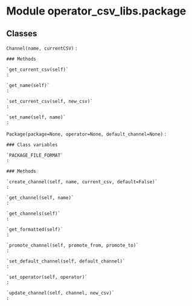 Module operator_csv_libs.package
================================

Classes
-------

`Channel(name, currentCSV)`
:   

    ### Methods

    `get_current_csv(self)`
    :

    `get_name(self)`
    :

    `set_current_csv(self, new_csv)`
    :

    `set_name(self, name)`
    :

`Package(package=None, operator=None, default_channel=None)`
:   

    ### Class variables

    `PACKAGE_FILE_FORMAT`
    :

    ### Methods

    `create_channel(self, name, current_csv, default=False)`
    :

    `get_channel(self, name)`
    :

    `get_channels(self)`
    :

    `get_formatted(self)`
    :

    `promote_channel(self, promote_from, promote_to)`
    :

    `set_default_channel(self, default_channel)`
    :

    `set_operator(self, operator)`
    :

    `update_channel(self, channel, new_csv)`
    :